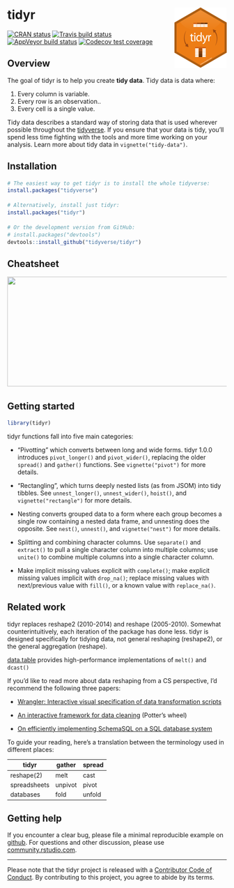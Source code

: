 
<!-- README.md is generated from README.Rmd. Please edit that file -->

# tidyr <a href='https:/tidyr.tidyverse.org'><img src='man/figures/logo.png' align="right" height="139" /></a>

<!-- badges: start -->

[![CRAN
status](https://www.r-pkg.org/badges/version/tidyr)](https://cran.r-project.org/package=tidyr)
[![Travis build
status](https://travis-ci.org/tidyverse/tidyr.svg?branch=master)](https://travis-ci.org/tidyverse/tidyr)
[![AppVeyor build
status](https://ci.appveyor.com/api/projects/status/github/tidyverse/tidyr?branch=master&svg=true)](https://ci.appveyor.com/project/tidyverse/tidyr)
[![Codecov test
coverage](https://codecov.io/gh/tidyverse/tidyr/branch/master/graph/badge.svg)](https://codecov.io/gh/tidyverse/tidyr?branch=master)
<!-- badges: end -->

## Overview

The goal of tidyr is to help you create **tidy data**. Tidy data is data
where:

1.  Every column is variable.
2.  Every row is an observation..
3.  Every cell is a single value.

Tidy data describes a standard way of storing data that is used wherever
possible throughout the [tidyverse](http://tidyverse.org). If you ensure
that your data is tidy, you’ll spend less time fighting with the tools
and more time working on your analysis. Learn more about tidy data in
`vignette("tidy-data")`.

## Installation

``` r
# The easiest way to get tidyr is to install the whole tidyverse:
install.packages("tidyverse")

# Alternatively, install just tidyr:
install.packages("tidyr")

# Or the development version from GitHub:
# install.packages("devtools")
devtools::install_github("tidyverse/tidyr")
```

## Cheatsheet

<a href="https://github.com/rstudio/cheatsheets/blob/master/data-import.pdf"><img src="https://raw.githubusercontent.com/rstudio/cheatsheets/master/pngs/thumbnails/data-import-cheatsheet-thumbs.png" width="630" height="252"/></a>

## Getting started

``` r
library(tidyr)
```

tidyr functions fall into five main categories:

  - “Pivotting” which converts between long and wide forms. tidyr 1.0.0
    introduces `pivot_longer()` and `pivot_wider()`, replacing the older
    `spread()` and `gather()` functions. See `vignette("pivot")` for
    more details.

  - “Rectangling”, which turns deeply nested lists (as from JSOM) into
    tidy tibbles. See `unnest_longer()`, `unnest_wider()`, `hoist()`,
    and `vignette("rectangle")` for more details.

  - Nesting converts grouped data to a form where each group becomes a
    single row containing a nested data frame, and unnesting does the
    opposite. See `nest()`, `unnest()`, and `vignette("nest")` for more
    details.

  - Splitting and combining character columns. Use `separate()` and
    `extract()` to pull a single character column into multiple columns;
    use `unite()` to combine multiple columns into a single character
    column.

  - Make implicit missing values explicit with `complete()`; make
    explicit missing values implicit with `drop_na()`; replace missing
    values with next/previous value with `fill()`, or a known value with
    `replace_na()`.

## Related work

tidyr replaces reshape2 (2010-2014) and reshape (2005-2010). Somewhat
counterintuitively, each iteration of the package has done less. tidyr
is designed specifically for tidying data, not general reshaping
(reshape2), or the general aggregation (reshape).

[data.table](http://r-datatable.com/) provides high-performance
implementations of `melt()` and `dcast()`

If you’d like to read more about data reshaping from a CS perspective,
I’d recommend the following three papers:

  - [Wrangler: Interactive visual specification of data transformation
    scripts](http://vis.stanford.edu/papers/wrangler)

  - [An interactive framework for data
    cleaning](https://www.eecs.berkeley.edu/Pubs/TechRpts/2000/CSD-00-1110.pdf)
    (Potter’s wheel)

  - [On efficiently implementing SchemaSQL on a SQL database
    system](http://www.vldb.org/conf/1999/P45.pdf)

To guide your reading, here’s a translation between the terminology used
in different places:

| tidyr        | gather  | spread |
| ------------ | ------- | ------ |
| reshape(2)   | melt    | cast   |
| spreadsheets | unpivot | pivot  |
| databases    | fold    | unfold |

## Getting help

If you encounter a clear bug, please file a minimal reproducible example
on [github](https://github.com/tidyverse/tidyr/issues). For questions
and other discussion, please use
[community.rstudio.com](https://community.rstudio.com/).

-----

Please note that the tidyr project is released with a [Contributor Code
of Conduct](.github/CODE_OF_CONDUCT.md). By contributing to this
project, you agree to abide by its terms.
